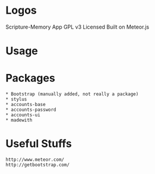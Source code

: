Logos
=====

Scripture-Memory App
GPL v3 Licensed
Built on Meteor.js


Usage
=====
	
Packages
========
	* Bootstrap (manually added, not really a package)
	* stylus
	* accounts-base
	* accounts-password
	* accounts-ui
	* madewith
	
Useful Stuffs
=============
	http://www.meteor.com/
	http://getbootstrap.com/
